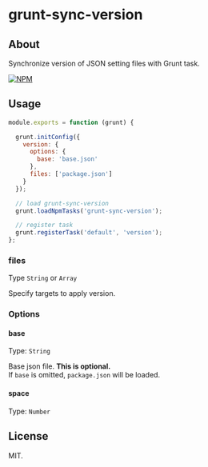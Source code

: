 # grunt-sync-version

## About

Synchronize version of JSON setting files with Grunt task.

[![NPM](https://nodei.co/npm/grunt-sync-version.png)](https://nodei.co/npm/grunt-sync-version/)

## Usage

```js
module.exports = function (grunt) {

  grunt.initConfig({
    version: {
      options: {
        base: 'base.json'
      },
      files: ['package.json']
    }
  });

  // load grunt-sync-version
  grunt.loadNpmTasks('grunt-sync-version');

  // register task
  grunt.registerTask('default', 'version');
};
```
### files

Type `String` or `Array`

Specify targets to apply version.

### Options

#### base

Type: `String`

Base json file. **This is optional.**  
If `base` is omitted, `package.json` will be loaded.

#### space

Type: `Number`

## License

MIT.
